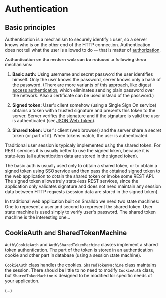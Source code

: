 Authentication
==============


Basic principles
----------------

Authentication is a mechanism to securely identify a user, so a server knows
who is on the other end of the HTTP connection. Authentication does not tell
what the user is allowed to do -- that is matter of
[authorization](access-control.md).

Authentication on the modern web can be reduced to following three mechanisms:

  1. **Basic auth:** Using username and secret password the user identifies
     himself. Only the user knows the password, server knows only a hash of the
     password. (There are more variants of this approach, like [digest access
     authentication](https://en.wikipedia.org/wiki/Digest_access_authentication),
     which eliminates sending plain password over the network. Also a
     certificate can be used instead of the password.)

  2. **Signed token:** User's client somehow (using a Single Sign On service)
     obtains a token with a trusted signature and presents this token to the
     server. Server verifies the signature and if the signature is valid the
     user is authenticated (see [JSON Web Token](https://jwt.io/)).

  3. **Shared token:** User's client (web browser) and the server share a
     secret token (or part of it). When tokens match, the user is
     authenticated.

Traditional user session is typicaly implemented using the shared token. For
REST services it is usually better to use the signed token, because it is
state-less (all authentication data are stored in the signed token).

The basic auth is usually used only to obtain a shared token, or to obtain
a signed token using SSO service and then pass the obtained signed token to the
web application to obtain the shared token or invoke some REST API. The signed
token allows truly state-less REST services, since the application only
validates signature and does not need maintain any session data between HTTP
requests (session data are stored in the signed token).

In traditional web application built on Smalldb we need two state machines: One
to represent a user and second to represent the shared token. User state
machine is used simply to verify user's password. The shared token machine is
the interesting one...


CookieAuth and SharedTokenMachine
---------------------------------

`Auth\CookieAuth` and `Auth\SharedTokenMachine` classes implement a shared
token authentication. The part of the token is stored in an authentication
cookie and other part in database (using a session state machine).

`CookieAuth` class handles the cookies. `SharedTokenMachine` class maintains
the session. There should be little to no need to modify `CookieAuth` class,
but `SharedTokenMachine` is designed to be modified for specific needs of your
application.

(...)

